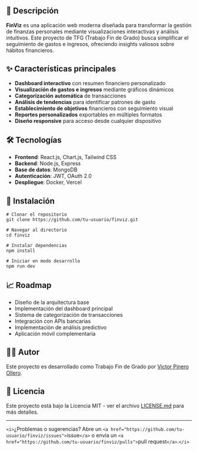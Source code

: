 








## 📝 Descripción

**FinViz** es una aplicación web moderna diseñada para transformar la gestión de finanzas personales mediante visualizaciones interactivas y análisis intuitivos. Este proyecto de TFG (Trabajo Fin de Grado) busca simplificar el seguimiento de gastos e ingresos, ofreciendo insights valiosos sobre hábitos financieros.





## ✨ Características principales

- **Dashboard interactivo** con resumen financiero personalizado
- **Visualización de gastos e ingresos** mediante gráficos dinámicos
- **Categorización automática** de transacciones
- **Análisis de tendencias** para identificar patrones de gasto
- **Establecimiento de objetivos** financieros con seguimiento visual
- **Reportes personalizados** exportables en múltiples formatos
- **Diseño responsive** para acceso desde cualquier dispositivo


## 🛠️ Tecnologías

- **Frontend**: React.js, Chart.js, Tailwind CSS
- **Backend**: Node.js, Express
- **Base de datos**: MongoDB
- **Autenticación**: JWT, OAuth 2.0
- **Despliegue**: Docker, Vercel


## 🚀 Instalación

```shellscript
# Clonar el repositorio
git clone https://github.com/tu-usuario/finviz.git

# Navegar al directorio
cd finviz

# Instalar dependencias
npm install

# Iniciar en modo desarrollo
npm run dev
```

## 📈 Roadmap

- Diseño de la arquitectura base
- Implementación del dashboard principal
- Sistema de categorización de transacciones
- Integración con APIs bancarias
- Implementación de análisis predictivo
- Aplicación móvil complementaria


## 👨‍💻 Autor

Este proyecto es desarrollado como Trabajo Fin de Grado por [Victor Pinero Ollero](https://github.com/tu-usuario).

## 📄 Licencia

Este proyecto está bajo la Licencia MIT - ver el archivo [LICENSE.md](LICENSE.md) para más detalles.

---

`<i>`¿Problemas o sugerencias? Abre un `<a href="https://github.com/tu-usuario/finviz/issues">`issue`</a>` o envía un `<a href="https://github.com/tu-usuario/finviz/pulls">`pull request`</a>`.`</i>`
